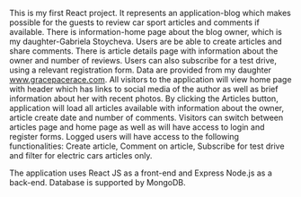 This is my first React project. It represents an application-blog which makes possible for the guests to review car sport articles and comments if available. There is information-home page about the blog owner, which is my daughter-Gabriela Stoycheva. Users are be able to create articles and share comments. There is article details page with information about the owner and number of reviews. Users can also subscribe for a test drive, using a relevant registration form. Data are provided from my daughter www.gracepacerace.com.
All visitors to the application will view home page with header which has links to social media of the author as well as brief information about her with recent photos.
By clicking the Articles button, application will load all articles available with information about the owner, article create date and number of comments.
Visitors can switch between articles page and home page as well as will have access to login and register forms.
Logged users will have access to the following functionalities: Create article, Comment on article, Subscribe for test drive and filter for electric cars articles only.

The application uses React JS as a front-end and Express Node.js as a back-end. Database is supported by MongoDB.
